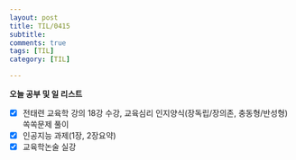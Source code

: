 ```yaml
---
layout: post
title: TIL/0415
subtitle: 
comments: true
tags: [TIL]
category: [TIL]

---
```


**오늘 공부 및  일 리스트**

 - [x] 전태련 교육학 강의 18강 수강, 교육심리 인지양식(장독립/장의존, 충동형/반성형) 쏙쏙문제 풀이
 - [x] 인공지능 과제(1장, 2장요약)
 - [x] 교육학논술 실강
